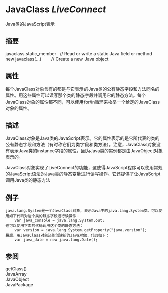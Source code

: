# JavaClass _LiveConnect_

Java类的JavaScript表示

## 摘要

javaclass.static\_member   // Read or write a static Java field or method  
new javaclass(...)        // Create a new Java object

## 属性

每个JavaClass对象含有的都是与它表示的Java类的公有静态字段和方法同名的属性。用这些属性可以读写那个类的静态字段并调用它的静态方法。每个JavaClass对象的属性都不同，可以使用for/in循环来枚举一个给定的JavaClass对象的属性。

## 描述

JavaClass对象是Java类的JavaScript表示。它的属性表示的是它所代表的类的公有静态字段和方法（有时称它们为类字段和类方法）。注意，JavaClass对象没有表示Java类的instance字段的属性，因为Java类的实例都是由JavaObject对象表示的。  
  
  
JavaClass对象实现了LiveConnect的功能，这使得JavaScript程序可以使用常规的JavaScript语法对Java类的静态变量进行读写操作。它还提供了让JavaScript调用Java类的静态方法

## 例子

    java.lang.System是一个JavaClass对象，表示Java中的java.lang.System类。可以使用如下代码对这个类的静态字段进行读操作：
        var java_console = java.lang.System.out;
    也可以使用下面的代码调用这个类的静态方法：
        var version = java.lang.System.getProperty("java.version");
    最后，用JavaClass对象还能创建新的Java对象，代码如下：
        var java_date = new java.lang.Date();

## 参阅

getClass()  
JavaArray  
JavaObject  
JavaPackage


